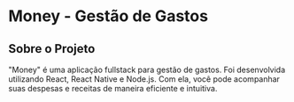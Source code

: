 # Money - Gestão de Gastos

## Sobre o Projeto

"Money" é uma aplicação fullstack para gestão de gastos. Foi desenvolvida utilizando React, React Native e Node.js. Com ela, você pode acompanhar suas despesas e receitas de maneira eficiente e intuitiva.

<!-- ## Tecnologias Utilizadas

- Front-end Web: **React**
- Mobile: **React Native**
- Back-end: **Node.js**

## Como Instalar e Executar

### Pré-requisitos

Certifique-se de ter o Node.js e o npm instalados em seu sistema.

### Instalação

1. Clone o repositório
   ```bash
   git clone https://github.com/SeuNome/money.git -->
